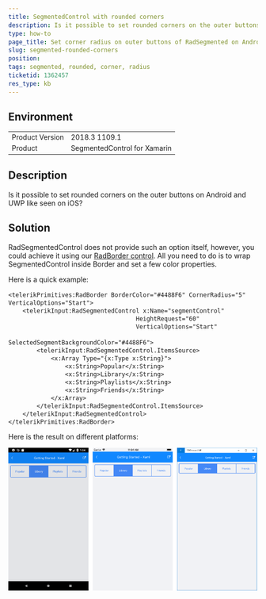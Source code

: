 ```yaml
---
title: SegmentedControl with rounded corners
description: Is it possible to set rounded corners on the outer buttons on Android and UWP like seen on iOS?
type: how-to
page_title: Set corner radius on outer buttons of RadSegmented on Android and UWP
slug: segmented-rounded-corners
position: 
tags: segmented, rounded, corner, radius
ticketid: 1362457
res_type: kb
---
```


## Environment
<table>
	<tr>
		<td>Product Version</td>
		<td>2018.3 1109.1</td>
	</tr>
	<tr>
		<td>Product</td>
		<td>SegmentedControl for Xamarin</td>
	</tr>
</table>


## Description
Is it possible to set rounded corners on the outer buttons on Android and UWP like seen on iOS?

## Solution
RadSegmentedControl does not provide such an option itself, however, you could achieve it using our [RadBorder control](https://docs.telerik.com/devtools/xamarin/controls/border/border-overview). All you need to do is to wrap SegmentedControl inside Border and set a few color properties. 

Here is a quick example:

```XAML
<telerikPrimitives:RadBorder BorderColor="#4488F6" CornerRadius="5" VerticalOptions="Start">
    <telerikInput:RadSegmentedControl x:Name="segmentControl"
                                    HeightRequest="60"
                                    VerticalOptions="Start"
                                    SelectedSegmentBackgroundColor="#4488F6">
        <telerikInput:RadSegmentedControl.ItemsSource>
            <x:Array Type="{x:Type x:String}">
                <x:String>Popular</x:String>
                <x:String>Library</x:String>
                <x:String>Playlists</x:String>
                <x:String>Friends</x:String>
            </x:Array>
        </telerikInput:RadSegmentedControl.ItemsSource>
    </telerikInput:RadSegmentedControl>
</telerikPrimitives:RadBorder>
```

Here is the result on different platforms:

![SegmentedControl with rounded corners](images/segmented-rounded-corners.png)